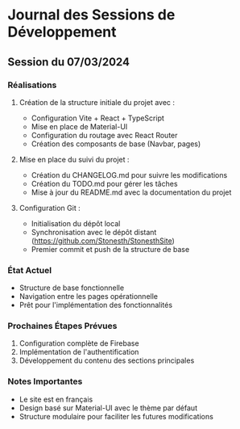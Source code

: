 # Journal des Sessions de Développement

## Session du 07/03/2024

### Réalisations
1. Création de la structure initiale du projet avec :
   - Configuration Vite + React + TypeScript
   - Mise en place de Material-UI
   - Configuration du routage avec React Router
   - Création des composants de base (Navbar, pages)

2. Mise en place du suivi du projet :
   - Création du CHANGELOG.md pour suivre les modifications
   - Création du TODO.md pour gérer les tâches
   - Mise à jour du README.md avec la documentation du projet

3. Configuration Git :
   - Initialisation du dépôt local
   - Synchronisation avec le dépôt distant (https://github.com/Stonesth/StonesthSite)
   - Premier commit et push de la structure de base

### État Actuel
- Structure de base fonctionnelle
- Navigation entre les pages opérationnelle
- Prêt pour l'implémentation des fonctionnalités

### Prochaines Étapes Prévues
1. Configuration complète de Firebase
2. Implémentation de l'authentification
3. Développement du contenu des sections principales

### Notes Importantes
- Le site est en français
- Design basé sur Material-UI avec le thème par défaut
- Structure modulaire pour faciliter les futures modifications
